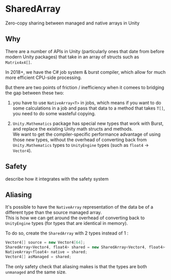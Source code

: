 # SharedArray
Zero-copy sharing between managed and native arrays in Unity


## Why

There are a number of APIs in Unity (particularly ones that date from before modern Unity packages) that take in an array of structs such as `Matrix4x4[]`.

In 2018+, we have the C# job system & burst compiler, which allow for much more efficient CPU-side processing.

But there are two points of friction / inefficiency when it comees to bridging the gap between these two:
 
1) you have to use `NativeArray<T>` in jobs, which means if you want to do some calculations in a job and pass that data to a method that takes `T[]`, you need to do some wasteful copying.

2) `Unity.Mathematics` package has special new types that work with Burst, and replace the existing Unity math structs and methods.  
We want to get the compiler-specific performance advantage of using those new types, without the overhead of converting back from `Unity.Mathematics` types to `UnityEngine` types (such as `float4` -> `Vector4`).


## Safety

describe how it integrates with the safety system


## Aliasing

It's possible to have the `NativeArray` representation of the data be of a different type than the source managed array.  
This is how we can get around the overhead of converting back to `UnityEngine` types (for types that are identical in memory).

To do so, create the `SharedArray` with 2 types instead of 1 :

```csharp
Vector4[] source = new Vector4[64];
SharedArray<Vector4, float4> shared = new SharedArray<Vector4, float4>(source);
NativeArray<float4> native = shared;
Vector4[] asManaged = shared;
```

The only safety check that aliasing makes is that the types are both `unmanaged` and the same size.  
